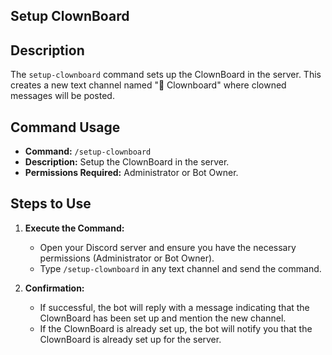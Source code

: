 ## Setup ClownBoard

## Description
The `setup-clownboard` command sets up the ClownBoard in the server. This creates a new text channel named "🤡 Clownboard" where clowned messages will be posted.

## Command Usage

- **Command:** `/setup-clownboard`
- **Description:** Setup the ClownBoard in the server.
- **Permissions Required:** Administrator or Bot Owner.

## Steps to Use
1. **Execute the Command:**
   - Open your Discord server and ensure you have the necessary permissions (Administrator or Bot Owner).
   - Type `/setup-clownboard` in any text channel and send the command.

2. **Confirmation:**
   - If successful, the bot will reply with a message indicating that the ClownBoard has been set up and mention the new channel.
   - If the ClownBoard is already set up, the bot will notify you that the ClownBoard is already set up for the server.
